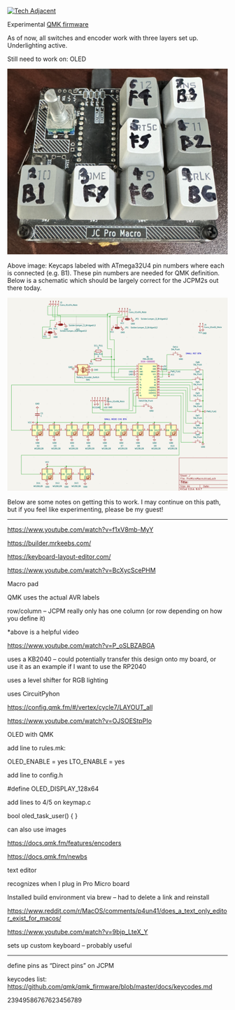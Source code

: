 [![Tech Adjacent](https://img.shields.io/badge/Tech%20Adjacent%20With%20Jeremy%20Cook-[Substack]-blue?style=flat-square&logo=substack)](https://techadjacent.substack.com/)

Experimental [QMK firmware]([url](https://qmk.fm/))

As of now, all switches and encoder work with three layers set up. Underlighting active.

Still need to work on: OLED

![image](kb-labeled.png)

Above image: Keycaps labeled with ATmega32U4 pin numbers where each is connected (e.g. B1). These pin numbers are
needed for QMK definition. Below is a schematic which should be largely correct for the JCPM2s out there today.

![image](schematic.png)

Below are some notes on getting this to work. I may continue on this path, but if you feel like experimenting, please be my guest!

-----------------------------------------------------------

https://www.youtube.com/watch?v=f1xV8mb-MyY

https://builder.mrkeebs.com/

https://keyboard-layout-editor.com/

https://www.youtube.com/watch?v=BcXycScePHM

Macro pad

QMK uses the actual AVR labels

row/column – JCPM really only has one column (or row depending on how you define it)

*above is a helpful video


https://www.youtube.com/watch?v=P_oSLBZABGA

uses a KB2040 – could potentially transfer this design onto my board, or use it as an example if I want to use the RP2040

uses a level shifter for RGB lighting

uses CircuitPyhon

https://config.qmk.fm/#/vertex/cycle7/LAYOUT_all


https://www.youtube.com/watch?v=OJSOEStpPIo

OLED with QMK

add line to rules.mk: 

OLED_ENABLE = yes
LTO_ENABLE = yes

add line to config.h

#define OLED_DISPLAY_128x64

add lines to 4/5 on keymap.c

bool oled_task_user() {
}

can also use images

https://docs.qmk.fm/features/encoders

https://docs.qmk.fm/newbs

text editor



recognizes when I plug in Pro Micro board

Installed build environment via brew – had to delete a link and reinstall






https://www.reddit.com/r/MacOS/comments/p4un41/does_a_text_only_editor_exist_for_macos/

https://www.youtube.com/watch?v=9bjp_LteX_Y

sets up custom keyboard – probably useful



---------------------------
define pins as “Direct pins” on JCPM

keycodes list: https://github.com/qmk/qmk_firmware/blob/master/docs/keycodes.md

23949586767623456789

